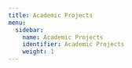 ```yaml
---
title: Academic Projects
menu:
  sidebar:
    name: Academic Projects
    identifier: Academic Projects
    weight: 1
---
```

